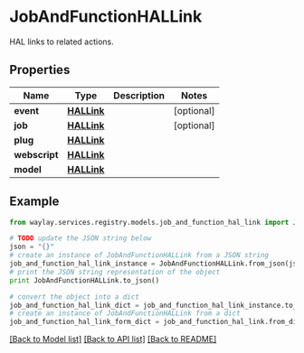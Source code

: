 # JobAndFunctionHALLink

HAL links to related actions.

## Properties

Name | Type | Description | Notes
------------ | ------------- | ------------- | -------------
**event** | [**HALLink**](HALLink.md) |  | [optional] 
**job** | [**HALLink**](HALLink.md) |  | [optional] 
**plug** | [**HALLink**](HALLink.md) |  | 
**webscript** | [**HALLink**](HALLink.md) |  | 
**model** | [**HALLink**](HALLink.md) |  | 

## Example

```python
from waylay.services.registry.models.job_and_function_hal_link import JobAndFunctionHALLink

# TODO update the JSON string below
json = "{}"
# create an instance of JobAndFunctionHALLink from a JSON string
job_and_function_hal_link_instance = JobAndFunctionHALLink.from_json(json)
# print the JSON string representation of the object
print JobAndFunctionHALLink.to_json()

# convert the object into a dict
job_and_function_hal_link_dict = job_and_function_hal_link_instance.to_dict()
# create an instance of JobAndFunctionHALLink from a dict
job_and_function_hal_link_form_dict = job_and_function_hal_link.from_dict(job_and_function_hal_link_dict)
```
[[Back to Model list]](../README.md#documentation-for-models) [[Back to API list]](../README.md#documentation-for-api-endpoints) [[Back to README]](../README.md)


